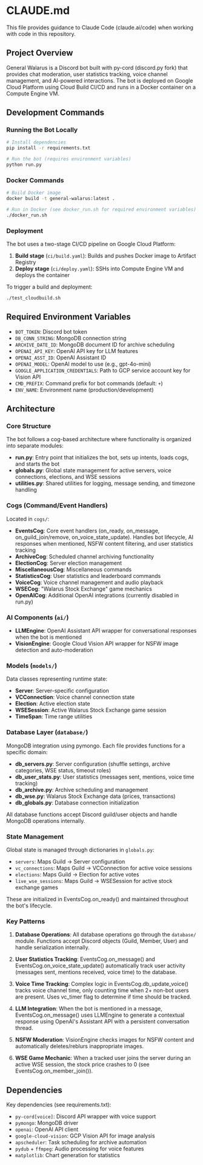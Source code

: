 # CLAUDE.md

This file provides guidance to Claude Code (claude.ai/code) when working with code in this repository.

## Project Overview

General Walarus is a Discord bot built with py-cord (discord.py fork) that provides chat moderation, user statistics tracking, voice channel management, and AI-powered interactions. The bot is deployed on Google Cloud Platform using Cloud Build CI/CD and runs in a Docker container on a Compute Engine VM.

## Development Commands

### Running the Bot Locally

```bash
# Install dependencies
pip install -r requirements.txt

# Run the bot (requires environment variables)
python run.py
```

### Docker Commands

```bash
# Build Docker image
docker build -t general-walarus:latest .

# Run in Docker (see docker_run.sh for required environment variables)
./docker_run.sh
```

### Deployment

The bot uses a two-stage CI/CD pipeline on Google Cloud Platform:

1. **Build stage** (`ci/build.yaml`): Builds and pushes Docker image to Artifact Registry
2. **Deploy stage** (`ci/deploy.yaml`): SSHs into Compute Engine VM and deploys the container

To trigger a build and deployment:
```bash
./test_cloudbuild.sh
```

## Required Environment Variables

- `BOT_TOKEN`: Discord bot token
- `DB_CONN_STRING`: MongoDB connection string
- `ARCHIVE_DATE_ID`: MongoDB document ID for archive scheduling
- `OPENAI_API_KEY`: OpenAI API key for LLM features
- `OPENAI_ASST_ID`: OpenAI Assistant ID
- `OPENAI_MODEL`: OpenAI model to use (e.g., gpt-4o-mini)
- `GOOGLE_APPLICATION_CREDENTIALS`: Path to GCP service account key for Vision API
- `CMD_PREFIX`: Command prefix for bot commands (default: `+`)
- `ENV_NAME`: Environment name (production/development)

## Architecture

### Core Structure

The bot follows a cog-based architecture where functionality is organized into separate modules:

- **run.py**: Entry point that initializes the bot, sets up intents, loads cogs, and starts the bot
- **globals.py**: Global state management for active servers, voice connections, elections, and WSE sessions
- **utilities.py**: Shared utilities for logging, message sending, and timezone handling

### Cogs (Command/Event Handlers)

Located in `cogs/`:

- **EventsCog**: Core event handlers (on_ready, on_message, on_guild_join/remove, on_voice_state_update). Handles bot lifecycle, AI responses when mentioned, NSFW content filtering, and user statistics tracking
- **ArchiveCog**: Scheduled channel archiving functionality
- **ElectionCog**: Server election management
- **MiscellaneousCog**: Miscellaneous commands
- **StatisticsCog**: User statistics and leaderboard commands
- **VoiceCog**: Voice channel management and audio playback
- **WSECog**: "Walarus Stock Exchange" game mechanics
- **OpenAICog**: Additional OpenAI integrations (currently disabled in run.py)

### AI Components (`ai/`)

- **LLMEngine**: OpenAI Assistant API wrapper for conversational responses when the bot is mentioned
- **VisionEngine**: Google Cloud Vision API wrapper for NSFW image detection and auto-moderation

### Models (`models/`)

Data classes representing runtime state:
- **Server**: Server-specific configuration
- **VCConnection**: Voice channel connection state
- **Election**: Active election state
- **WSESession**: Active Walarus Stock Exchange game session
- **TimeSpan**: Time range utilities

### Database Layer (`database/`)

MongoDB integration using pymongo. Each file provides functions for a specific domain:

- **db_servers.py**: Server configuration (shuffle settings, archive categories, WSE status, timeout roles)
- **db_user_stats.py**: User statistics (messages sent, mentions, voice time tracking)
- **db_archive.py**: Archive scheduling and management
- **db_wse.py**: Walarus Stock Exchange data (prices, transactions)
- **db_globals.py**: Database connection initialization

All database functions accept Discord guild/user objects and handle MongoDB operations internally.

### State Management

Global state is managed through dictionaries in `globals.py`:
- `servers`: Maps Guild -> Server configuration
- `vc_connections`: Maps Guild -> VCConnection for active voice sessions
- `elections`: Maps Guild -> Election for active votes
- `live_wse_sessions`: Maps Guild -> WSESession for active stock exchange games

These are initialized in EventsCog.on_ready() and maintained throughout the bot's lifecycle.

### Key Patterns

1. **Database Operations**: All database operations go through the `database/` module. Functions accept Discord objects (Guild, Member, User) and handle serialization internally.

2. **User Statistics Tracking**: EventsCog.on_message() and EventsCog.on_voice_state_update() automatically track user activity (messages sent, mentions received, voice time) to the database.

3. **Voice Time Tracking**: Complex logic in EventsCog.db_update_voice() tracks voice channel time, only counting time when 2+ non-bot users are present. Uses vc_timer flag to determine if time should be tracked.

4. **LLM Integration**: When the bot is mentioned in a message, EventsCog.on_message() uses LLMEngine to generate a contextual response using OpenAI's Assistant API with a persistent conversation thread.

5. **NSFW Moderation**: VisionEngine checks images for NSFW content and automatically deletes/reblurs inappropriate images.

6. **WSE Game Mechanic**: When a tracked user joins the server during an active WSE session, the stock price crashes to 0 (see EventsCog.on_member_join()).

## Dependencies

Key dependencies (see requirements.txt):
- `py-cord[voice]`: Discord API wrapper with voice support
- `pymongo`: MongoDB driver
- `openai`: OpenAI API client
- `google-cloud-vision`: GCP Vision API for image analysis
- `apscheduler`: Task scheduling for archive automation
- `pydub` + `ffmpeg`: Audio processing for voice features
- `matplotlib`: Chart generation for statistics
